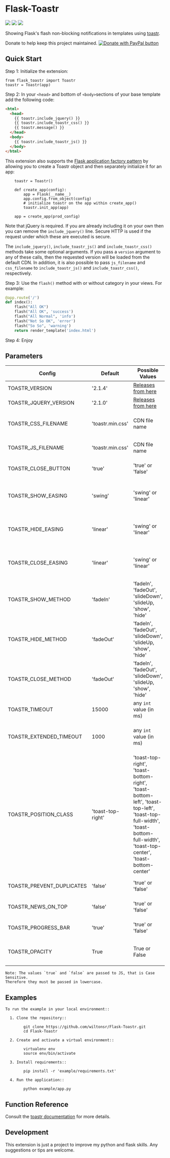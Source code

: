 Flask-Toastr
============

[![](https://img.shields.io/badge/python-3.4+-blue.svg)](https://www.python.org/download/releases/3.4.0/) [![](https://img.shields.io/badge/python-2.7+-blue.svg)](https://www.python.org/download/releases/2.7.2/) [![](https://img.shields.io/github/license/ResidentMario/missingno.svg)](https://github.com/wiltonsr/Flask-Toastr/blob/master/README.md)

Showing Flask's flash non-blocking notifications in templates using [toastr](https://github.com/CodeSeven/toastr).

Donate to help keep this project maintained.
<a href="https://www.paypal.com/cgi-bin/webscr?cmd=_donations&business=5QJ62BNMRC75W&currency_code=USD&source=url">
<img src="https://www.paypalobjects.com/en_US/i/btn/btn_donate_SM.gif" border="0" name="submit" title="PayPal - The safer, easier way to pay online!" alt="Donate with PayPal button" /></a>

Quick Start
-----------

Step 1: Initialize the extension:

    from flask_toastr import Toastr
    toastr = Toastr(app)

Step 2: In your `<head>` and bottom of `<body>`sections of your base template add the following code:

```html
<html>
  <head>
    {{ toastr.include_jquery() }}
    {{ toastr.include_toastr_css() }}
    {{ toastr.message() }}
  </head>
  <body>
    {{ toastr.include_toastr_js() }}
  </body>
</html>
```

This extension also supports the [Flask application factory pattern](http://flask.pocoo.org/docs/latest/patterns/appfactories/) by allowing you to create a Toastr object and then separately initialize it for an app:

        toastr = Toastr()

        def create_app(config):
            app = Flask(__name__)
            app.config.from_object(config)
            # initialize toastr on the app within create_app()
            toastr.init_app(app)

        app = create_app(prod_config)

Note that jQuery is required. If you are already including it on your own then you can remove the `include_jquery()` line. Secure HTTP is used if the request under which these are executed is secure.

The `include_jquery()`, `include_toastr_js()` and `include_toastr_css()` methods take some optional arguments. If you pass a `version` argument to any of these calls, then the requested version will be loaded from the default CDN. In addition, it is also possible to pass `js_filename` and `css_filename` to `include_toastr_js()` and `include_toastr_css()`, respectively.

Step 3: Use the `flash()` method with or without category in your views. For example:

```python
@app.route('/')
def index():
    flash("All OK")
    flash("All OK", 'success')
    flash("All Normal", 'info')
    flash("Not So OK", 'error')
    flash("So So", 'warning')
    return render_template('index.html')
```

Step 4: Enjoy

Parameters
--------

Config                    | Default           | Possible Values         | Description   | Reference           |
------------------------- | ----------------- | ----------------------- | ------------- | --------------------|
TOASTR_VERSION            | '2.1.4'           | [Releases from here](https://github.com/CodeSeven/toastr/releases) | Version of Toastr | https://github.com/CodeSeven/toastr/releases |
TOASTR_JQUERY_VERSION     | '2.1.0'           | [Releases from here](https://github.com/jquery/jquery/releases) | Version of JQuery | https://releases.jquery.com/jquery/ |
TOASTR_CSS_FILENAME       | 'toastr.min.css'  | CDN file name           | CSS Filename used in CDN Toastr's link | https://github.com/CodeSeven/toastr#cdns |
TOASTR_JS_FILENAME        | 'toastr.min.css'  | CDN file name           | JS Filename used in CDN Toastr's link | https://github.com/CodeSeven/toastr#cdns |
TOASTR_CLOSE_BUTTON       | 'true'            | 'true' or 'false'       | Enable or Disable close button | https://github.com/CodeSeven/toastr#close-button |
TOASTR_SHOW_EASING        | 'swing'           | 'swing' or 'linear'     | Override the animation easing to show the toasts  | https://github.com/CodeSeven/toastr#animation-options |
TOASTR_HIDE_EASING        | 'linear'          | 'swing' or 'linear'     | Override the animation easing to hide the toasts  | https://github.com/CodeSeven/toastr#animation-options |
TOASTR_CLOSE_EASING       | 'linear'          | 'swing' or 'linear'     | Override the animation easing to close the toasts | https://github.com/CodeSeven/toastr#animation-options |
TOASTR_SHOW_METHOD        | 'fadeIn'          | 'fadeIn', 'fadeOut', 'slideDown', 'slideUp, 'show', 'hide' | Override the animation method to show the toasts  | https://github.com/CodeSeven/toastr#animation-options |
TOASTR_HIDE_METHOD        | 'fadeOut'         | 'fadeIn', 'fadeOut', 'slideDown', 'slideUp, 'show', 'hide' | Override the animation method to hide the toasts  | https://github.com/CodeSeven/toastr#animation-options |
TOASTR_CLOSE_METHOD       | 'fadeOut'         | 'fadeIn', 'fadeOut', 'slideDown', 'slideUp, 'show', 'hide' | Override the animation method to close the toasts | https://github.com/CodeSeven/toastr#animation-options |
TOASTR_TIMEOUT            | 15000             | any `int` value (in ms) | Time to notification close | https://github.com/CodeSeven/toastr#timeouts |
TOASTR_EXTENDED_TIMEOUT   | 1000              | any `int` value (in ms) | Time to notification close after hover mouse or click | https://github.com/CodeSeven/toastr#timeouts |
TOASTR_POSITION_CLASS     | 'toast-top-right' | 'toast-top-right', 'toast-bottom-right', 'toast-bottom-left', 'toast-top-left', 'toast-top-full-width', 'toast-bottom-full-width', 'toast-top-center', 'toast-bottom-center' | Notification Positon | https://codeseven.github.io/toastr/demo.html |
TOASTR_PREVENT_DUPLICATES | 'false'           | 'true' or 'false'       | Doesn't show same notification | https://github.com/CodeSeven/toastr#prevent-duplicates |
TOASTR_NEWS_ON_TOP        | 'false'           | 'true' or 'false'       | Notification's aparition order | https://github.com/CodeSeven/toastr#display-sequence |
TOASTR_PROGRESS_BAR       | 'true'            | 'true' or 'false'       | Enable or Disable progress bar | https://github.com/CodeSeven/toastr#progress-bar |
TOASTR_OPACITY            | True              | True or False           | Enable or Disable notification's opacity | https://stackoverflow.com/a/17640150/7041939 |

    Note: The values `true` and `false` are passed to JS, that is Case Sensitive.
    Therefore they must be passed in lowercase.

Examples
--------

```
To run the example in your local environment::

  1. Clone the repository::

        git clone https://github.com/wiltonsr/Flask-Toastr.git
        cd Flask-Toastr

  2. Create and activate a virtual environment::

        virtualenv env
        source env/bin/activate

  3. Install requirements::

        pip install -r 'example/requirements.txt'

  4. Run the application::

        python example/app.py
```

Function Reference
------------------

Consult the [toastr documentation](https://github.com/CodeSeven/toastr#toastr) for more details.

Development
-----------

This extension is just a project to improve my python and flask skills. Any suggestions or tips are welcome.
